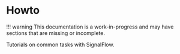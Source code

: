 # Howto

!!! warning
    This documentation is a work-in-progress and may have sections that are missing or incomplete.

Tutorials on common tasks with SignalFlow.
